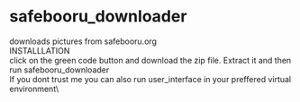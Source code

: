 # safebooru_downloader
downloads pictures from safebooru.org\
INSTALLLATION\
click on the green code button and download the zip file. Extract it and then run safebooru_downloader\
If you dont trust me you can also run user_interface in your preffered virtual environment\
